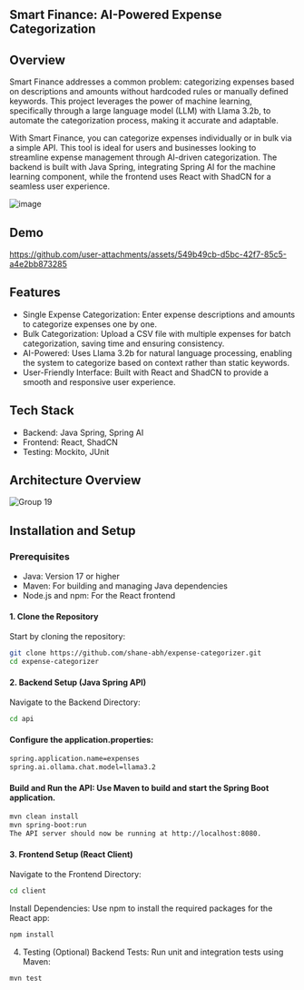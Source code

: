
## Smart Finance: AI-Powered Expense Categorization

## Overview
Smart Finance addresses a common problem: categorizing expenses based on descriptions and amounts without hardcoded rules or manually defined keywords. This project leverages the power of machine learning, specifically through a large language model (LLM) with Llama 3.2b, to automate the categorization process, making it accurate and adaptable.

With Smart Finance, you can categorize expenses individually or in bulk via a simple API. This tool is ideal for users and businesses looking to streamline expense management through AI-driven categorization. The backend is built with Java Spring, integrating Spring AI for the machine learning component, while the frontend uses React with ShadCN for a seamless user experience.

![image](https://github.com/user-attachments/assets/82b4feaf-e392-4cd0-94f4-73752debdce6)

## Demo


https://github.com/user-attachments/assets/549b49cb-d5bc-42f7-85c5-a4e2bb873285




## Features
- Single Expense Categorization: Enter expense descriptions and amounts to categorize expenses one by one.
- Bulk Categorization: Upload a CSV file with multiple expenses for batch categorization, saving time and ensuring consistency.
- AI-Powered: Uses Llama 3.2b for natural language processing, enabling the system to categorize based on context rather than static keywords.
- User-Friendly Interface: Built with React and ShadCN to provide a smooth and responsive user experience.

## Tech Stack
- Backend: Java Spring, Spring AI
- Frontend: React, ShadCN
- Testing: Mockito, JUnit

## Architecture Overview
![Group 19](https://github.com/user-attachments/assets/84b28a09-97e1-4599-9ce7-ec64886d68e3)



## Installation and Setup
### Prerequisites
- Java: Version 17 or higher
- Maven: For building and managing Java dependencies
- Node.js and npm: For the React frontend


#### 1. Clone the Repository
Start by cloning the repository:
```bash
git clone https://github.com/shane-abh/expense-categorizer.git
cd expense-categorizer  
```
#### 2. Backend Setup (Java Spring API)
Navigate to the Backend Directory:

```bash
cd api
```
#### Configure the application.properties:

```bash
spring.application.name=expenses
spring.ai.ollama.chat.model=llama3.2
```

#### Build and Run the API: Use Maven to build and start the Spring Boot application.

```bash
mvn clean install
mvn spring-boot:run
The API server should now be running at http://localhost:8080.
```

#### 3. Frontend Setup (React Client)
Navigate to the Frontend Directory:

```bash
cd client
```

Install Dependencies: Use npm to install the required packages for the React app:

```bash
npm install
```

4. Testing (Optional)
Backend Tests: Run unit and integration tests using Maven:

```bash
mvn test
```


